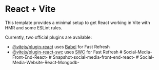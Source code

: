 # React + Vite

This template provides a minimal setup to get React working in Vite with HMR and some ESLint rules.

Currently, two official plugins are available:

- [@vitejs/plugin-react](https://github.com/vitejs/vite-plugin-react/blob/main/packages/plugin-react/README.md) uses [Babel](https://babeljs.io/) for Fast Refresh
- [@vitejs/plugin-react-swc](https://github.com/vitejs/vite-plugin-react-swc) uses [SWC](https://swc.rs/) for Fast Refresh
#   S o c i a l - M e d i a - F r o n t - E n d - R e a c t -  
 #   S n a p s h o t - s o c i a l - m e d i a - f r o n t - e n d - r e a c t -  
 #   S o c i a l - M e d i a - W e b s i t e - R e a c t - M o n g o d b -  
 
